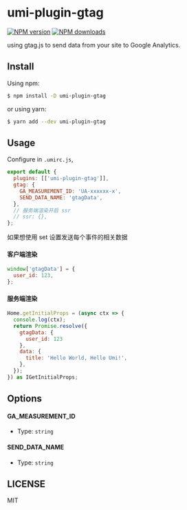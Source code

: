 # umi-plugin-gtag

[![NPM version](https://img.shields.io/npm/v/umi-plugin-gtag.svg?style=flat)](https://npmjs.org/package/umi-plugin-gtag) [![NPM downloads](http://img.shields.io/npm/dm/umi-plugin-gtag.svg?style=flat)](https://npmjs.org/package/umi-plugin-gtag)

using gtag.js to send data from your site to Google Analytics.

## Install

Using npm:

```bash
$ npm install -D umi-plugin-gtag
```

or using yarn:

```bash
$ yarn add --dev umi-plugin-gtag
```

## Usage

Configure in `.umirc.js`,

```js
export default {
  plugins: [['umi-plugin-gtag']],
  gtag: {
    GA_MEASUREMENT_ID: 'UA-xxxxxx-x',
    SEND_DATA_NAME: 'gtagData',
  },
  // 服务端渲染开启 ssr
  // ssr: {},
};
```

如果想使用 set 设置发送每个事件的相关数据

#### 客户端渲染

```js
window['gtagData'] = {
  user_id: 123,
};
```

#### 服务端渲染

```js
Home.getInitialProps = (async ctx => {
  console.log(ctx);
  return Promise.resolve({
    gtagData: {
      user_id: 123
    },
    data: {
      title: 'Hello World, Hello Umi!',
    },
  });
}) as IGetInitialProps;
```

## Options

#### GA_MEASUREMENT_ID

- Type: `string`

#### SEND_DATA_NAME

- Type: `string`

## LICENSE

MIT
